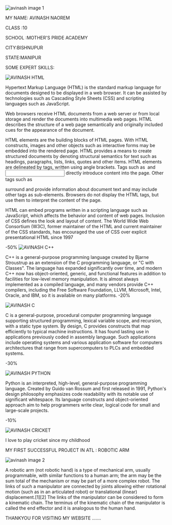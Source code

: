 ![avinash image 1](https://user-images.githubusercontent.com/66469455/84573024-a19afc80-adbb-11ea-8c3a-daf334443824.png)

MY NAME: AVINASH NAOREM

CLASS :10

SCHOOL :MOTHER'S PRIDE ACADEMY

CITY:BISHNUPUR

STATE:MANIPUR


SOME EXPERT SKILLS:

![AVINASH HTML](https://user-images.githubusercontent.com/66469455/84573392-d27c3100-adbd-11ea-86e4-907f4c3ba1a4.png)


Hypertext Markup Language (HTML) is the standard markup language for documents designed to be displayed in a web browser. It can be assisted by technologies such as Cascading Style Sheets (CSS) and scripting languages such as JavaScript.

Web browsers receive HTML documents from a web server or from local storage and render the documents into multimedia web pages. HTML describes the structure of a web page semantically and originally included cues for the appearance of the document.

HTML elements are the building blocks of HTML pages. With HTML constructs, images and other objects such as interactive forms may be embedded into the rendered page. HTML provides a means to create structured documents by denoting structural semantics for text such as headings, paragraphs, lists, links, quotes and other items. HTML elements are delineated by tags, written using angle brackets. Tags such as <img /> and <input /> directly introduce content into the page. Other tags such as <p> surround and provide information about document text and may include other tags as sub-elements. Browsers do not display the HTML tags, but use them to interpret the content of the page.

HTML can embed programs written in a scripting language such as JavaScript, which affects the behavior and content of web pages. Inclusion of CSS defines the look and layout of content. The World Wide Web Consortium (W3C), former maintainer of the HTML and current maintainer of the CSS standards, has encouraged the use of CSS over explicit presentational HTML since 1997


-50%
![AVINASH C++](https://user-images.githubusercontent.com/66469455/84573401-d8721200-adbd-11ea-912f-38db566ab3d0.png)


C++ is a general-purpose programming language created by Bjarne Stroustrup as an extension of the C programming language, or "C with Classes". The language has expanded significantly over time, and modern C++ now has object-oriented, generic, and functional features in addition to facilities for low-level memory manipulation. It is almost always implemented as a compiled language, and many vendors provide C++ compilers, including the Free Software Foundation, LLVM, Microsoft, Intel, Oracle, and IBM, so it is available on many platforms.
-20%

![AVINASH C](https://user-images.githubusercontent.com/66469455/84573406-db6d0280-adbd-11ea-9334-5a4000a6b2de.png)


 C is a general-purpose, procedural computer programming language supporting structured programming, lexical variable scope, and recursion, with a static type system. By design, C provides constructs that map efficiently to typical machine instructions. It has found lasting use in applications previously coded in assembly language. Such applications include operating systems and various application software for computers architectures that range from supercomputers to PLCs and embedded systems.
 
 -30%
 
 
![AVINASH PYTHON](https://user-images.githubusercontent.com/66469455/84573409-ddcf5c80-adbd-11ea-9934-5088829ee595.png)


Python is an interpreted, high-level, general-purpose programming language. Created by Guido van Rossum and first released in 1991, Python's design philosophy emphasizes code readability with its notable use of significant whitespace. Its language constructs and object-oriented approach aim to help programmers write clear, logical code for small and large-scale projects.

-10%


![AVINASH CRICKET](https://user-images.githubusercontent.com/66469455/84573410-e031b680-adbd-11ea-9ba9-fdc83fea1a75.png)


I love to play cricket since my childhood


MY FIRST SUCCESSFUL PROJECT IN ATL : ROBOTIC ARM


![avinash image 2](https://user-images.githubusercontent.com/66469455/84573027-a364c000-adbb-11ea-92f4-ac9ff944e5f6.png)


A robotic arm (not robotic hand) is a type of mechanical arm, usually programmable, with similar functions to a human arm; the arm may be the sum total of the mechanism or may be part of a more complex robot. The links of such a manipulator are connected by joints allowing either rotational motion (such as in an articulated robot) or translational (linear) displacement.[1][2] The links of the manipulator can be considered to form a kinematic chain. The terminus of the kinematic chain of the manipulator is called the end effector and it is analogous to the human hand.




THANKYOU FOR VISITING MY WEBSITE .......


